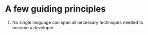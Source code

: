 # A few guiding principles

1. No single language can span all necessary techniques needed to become a developer
